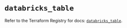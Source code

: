 # `databricks_table`

Refer to the Terraform Registry for docs: [`databricks_table`](https://registry.terraform.io/providers/databricks/databricks/1.36.1/docs/resources/table).
